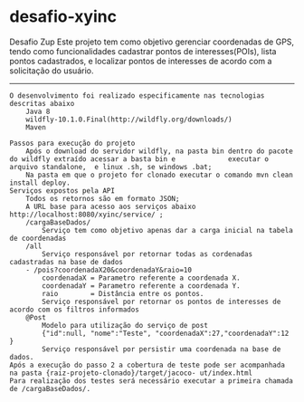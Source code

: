 # desafio-xyinc 
Desafio Zup 
Este projeto tem como objetivo gerenciar coordenadas de GPS, tendo como funcionalidades cadastrar pontos de interesses(POIs), 
lista pontos cadastrados, e localizar pontos de interesses de acordo com a solicitação do usuário.	
__________________________________________________________________________________________________

	O desenvolvimento foi realizado especificamente nas tecnologias descritas abaixo 
		Java 8
		wildfly-10.1.0.Final(http://wildfly.org/downloads/) 
		Maven

	Passos para execução do projeto 
		Após o download do servidor wildfly, na pasta bin dentro do pacote do wildfly extraído acessar a basta bin e 		     executar o arquivo standalone,  e linux .sh, se windows .bat;
		Na pasta em que o projeto for clonado executar o comando mvn clean install deploy.	
	Serviços expostos pela API 
		Todos os retornos são em formato JSON;
		A URL base para acesso aos serviços abaixo http://localhost:8080/xyinc/service/ ;
		/cargaBaseDados/ 
			Serviço tem como objetivo apenas dar a carga inicial na tabela de coordenadas
		/all
			Serviço responsável por retornar todas as cordenadas cadastradas na base de dados
		- /pois?coordenadaX20&coordenadaY&raio=10 
			coordenadaX = Parametro referente a coordenada X.
			coordenadaY = Parametro referente a coordenada Y. 
			raio        = Distância entre os pontos.
			Serviço responsável por retornar os pontos de interesses de acordo com os filtros informados
		@Post 
			Modelo para utilização do serviço de post 
			{"id":null, "nome":"Teste", "coordenadaX":27,"coordenadaY":12 }
			Serviço responsável por persistir uma coordenada na base de dados.
	Após a execução do passo 2 a cobertura de teste pode ser acompanhada na pasta {raiz-projeto-clonado}/target/jacoco-	ut/index.html 
	Para realização dos testes será necessário executar a primeira chamada de /cargaBaseDados/.

